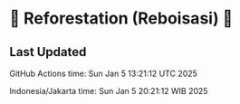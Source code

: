 
# 🌳 Reforestation (Reboisasi) 🌲

## Last Updated

GitHub Actions time: Sun Jan  5 13:21:12 UTC 2025

Indonesia/Jakarta time: Sun Jan  5 20:21:12 WIB 2025
